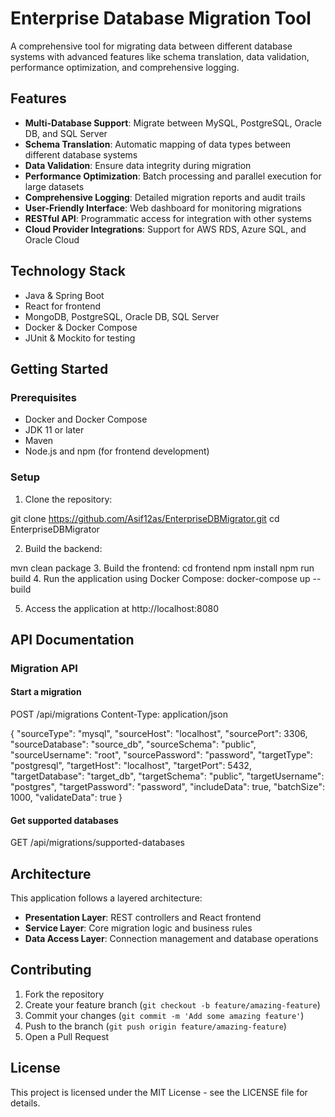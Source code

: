 # Enterprise Database Migration Tool

A comprehensive tool for migrating data between different database systems with advanced features like schema translation, data validation, performance optimization, and comprehensive logging.

## Features

- **Multi-Database Support**: Migrate between MySQL, PostgreSQL, Oracle DB, and SQL Server
- **Schema Translation**: Automatic mapping of data types between different database systems
- **Data Validation**: Ensure data integrity during migration
- **Performance Optimization**: Batch processing and parallel execution for large datasets
- **Comprehensive Logging**: Detailed migration reports and audit trails
- **User-Friendly Interface**: Web dashboard for monitoring migrations
- **RESTful API**: Programmatic access for integration with other systems
- **Cloud Provider Integrations**: Support for AWS RDS, Azure SQL, and Oracle Cloud

## Technology Stack

- Java & Spring Boot
- React for frontend
- MongoDB, PostgreSQL, Oracle DB, SQL Server
- Docker & Docker Compose
- JUnit & Mockito for testing

## Getting Started

### Prerequisites

- Docker and Docker Compose
- JDK 11 or later
- Maven
- Node.js and npm (for frontend development)

### Setup

1. Clone the repository:

git clone https://github.com/Asif12as/EnterpriseDBMigrator.git
cd EnterpriseDBMigrator

2. Build the backend:

mvn clean package
3. Build the frontend:
cd frontend
npm install
npm run build
4. Run the application using Docker Compose: docker-compose up --build


5. Access the application at http://localhost:8080

## API Documentation

### Migration API

#### Start a migration

POST /api/migrations
Content-Type: application/json

{
"sourceType": "mysql",
"sourceHost": "localhost",
"sourcePort": 3306,
"sourceDatabase": "source_db",
"sourceSchema": "public",
"sourceUsername": "root",
"sourcePassword": "password",
"targetType": "postgresql",
"targetHost": "localhost",
"targetPort": 5432,
"targetDatabase": "target_db",
"targetSchema": "public",
"targetUsername": "postgres",
"targetPassword": "password",
"includeData": true,
"batchSize": 1000,
"validateData": true
}

#### Get supported databases

GET /api/migrations/supported-databases


## Architecture

This application follows a layered architecture:

- **Presentation Layer**: REST controllers and React frontend
- **Service Layer**: Core migration logic and business rules
- **Data Access Layer**: Connection management and database operations

## Contributing

1. Fork the repository
2. Create your feature branch (`git checkout -b feature/amazing-feature`)
3. Commit your changes (`git commit -m 'Add some amazing feature'`)
4. Push to the branch (`git push origin feature/amazing-feature`)
5. Open a Pull Request

## License

This project is licensed under the MIT License - see the LICENSE file for details.

